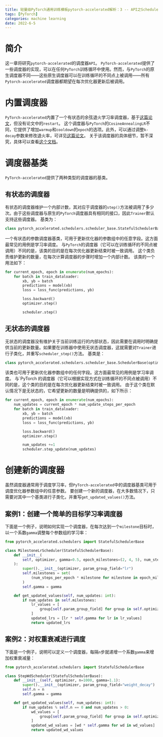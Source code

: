 ```yaml
---
title: 轻量级PyTorch通用训练模板pytorch-accelerated解析：3 -- API之Schedulers
tags: [PyTorch]
categories: machine learning 
date: 2022-6-5
---
```


# 简介
这一章将研究`pytorch-accelerated`的调度器`API`。
`PyTorch-accelerated`提供了一些调度器的实现，可以在任何`PyTorch`训练循环中使用。然而，与`PyTorch`的原生调度器不同——这些原生调度器可以在训练循环的不同点上被调用——所有`Pytorch-accelerated`调度器都期望在每次优化器更新后被调用。

# 内置调度器
`PyTorch-accelerated`内置了一个有状态的余弦退火学习率调度器，基于[这篇论文](https://arxiv.org/abs/1608.03983)，但没有论文中的`restart`。
这个调度器与`PyTorch`的`CosineAnnealingLR`不同，它提供了增加`warmup`和`cooldown`的`epoch`的选项。此外，可以通过调整`k-decay`参数来修改退火率，可详见[这篇论文](https://arxiv.org/abs/2004.05909)。
关于该调度器的具体细节，暂不深究，具体可以查看[这个文档](https://pytorch-accelerated.readthedocs.io/en/latest/schedulers.html#pytorch_accelerated.schedulers.cosine_scheduler.CosineLrScheduler)。

# 调度器基类
`PyTorch-accelerated`提供了两种类型的调度器的基类。
## 有状态的调度器
有状态的调度器维护一个内部计数，其对应于调度器的`step()`方法被调用了多少次。由于这些调度器与原生的`PyTorch`调度器具有相同的接口，因此`Trainer`默认支持这些调度器。
基类为：
```python
class pytorch_accelerated.schedulers.scheduler_base.StatefulSchedulerBase(optimizer, param_group_field: str = 'lr')
```
一个有状态的参数调度器基类，可用于更新优化器的参数组中的任意字段。这方面最常见的用例是学习率调度。
与`PyTorch`的调度器（它可以在训练循环的不同点被调用）不同的是，该类的目的是在每次优化器更新结束时被一致调用。
这个类负责维护更新的数量，在每次计算调度器的步骤时增加一个内部计数。
该类的一个用法如下：
```python
for current_epoch, epoch in enumerate(num_epochs):
    for batch in train_dataloader:
        xb, yb = batch
        predictions = model(xb)
        loss = loss_func(predictions, yb)

        loss.backward()
        optimizer.step()

        scheduler.step()
```

## 无状态的调度器
无状态的调度器没有维护关于当前训练运行的内部状态，因此需要在调用时明确提供当前的更新数量。如果要在训练器中使用无状态调度器，这就需要对`Trainer`进行子类化，并重写`scheduler_step()`方法。
基类是：
```python
class pytorch_accelerated.schedulers.scheduler_base.SchedulerBase(optimizer: Optimizer, param_group_field: str = 'lr')
```
该类也可用于更新优化器参数组中的任何字段。这方面最常见的用例是学习率调度。
与`PyTorch   的调度器（它可以根据实现方式在训练循环的不同点被调用）不同的是，这个类的目的是在每次优化器更新结束时被一致调用。
由于这个类在默认情况下是无状态的，它希望更新的数量是明确提供的，如下所示：
```python
for current_epoch, epoch in enumerate(num_epochs):
    num_updates = current_epoch * num_update_steps_per_epoch
    for batch in train_dataloader:
        xb, yb = batch
        predictions = model(xb)
        loss = loss_func(predictions, yb)

        loss.backward()
        optimizer.step()

        num_updates +=1
        scheduler.step_update(num_updates)
```

# 创建新的调度器
虽然调度器通常用于调度学习率，但`PyTorch-accelerated`中的调度器基类可用于调度优化器参数组中的任意参数。
要创建一个新的调度器，在大多数情况下，只需要对其中一个基类进行子类化，并重写`get_updated_values()`方法。
## 案例1：创建一个简单的目标学习率调度器
下面是一个例子，说明如何实现一个调度器，在每次达到一个`milestone`目标时，以一个系数`gamma`调整每个参数组的学习率：
```python
from pytorch_accelerated.schedulers import StatefulSchedulerBase

class MilestoneLrScheduler(StatefulSchedulerBase):
    def __init__(
        self, optimizer, gamma=0.5, epoch_milestones=(2, 4, 5), num_steps_per_epoch=100
    ):
        super().__init__(optimizer, param_group_field="lr")
        self.milestones = set(
            (num_steps_per_epoch * milestone for milestone in epoch_milestones)
        )
        self.gamma = gamma

    def get_updated_values(self, num_updates: int):
        if num_updates in self.milestones:
            lr_values = [
                group[self.param_group_field] for group in self.optimizer.param_groups
            ]
            updated_lrs = [lr * self.gamma for lr in lr_values]
            return updated_lrs
```

## 案例2：对权重衰减进行调度
下面是一个例子，说明可以定义一个调度器，每隔`n`步就递增一个系数`gamma`来增加权重衰减量：
```python
from pytorch_accelerated.schedulers import StatefulSchedulerBase

class StepWdScheduler(StatefulSchedulerBase):
    def __init__(self, optimizer, n=1000, gamma=1.1):
        super().__init__(optimizer, param_group_field="weight_decay")
        self.n = n
        self.gamma = gamma

    def get_updated_values(self, num_updates: int):
        if num_updates % self.n == 0 and num_updates > 0:
            wd_values = [
                group[self.param_group_field] for group in self.optimizer.param_groups
            ]
            updated_wd_values = [wd * self.gamma for wd in wd_values]
            return updated_wd_values
```